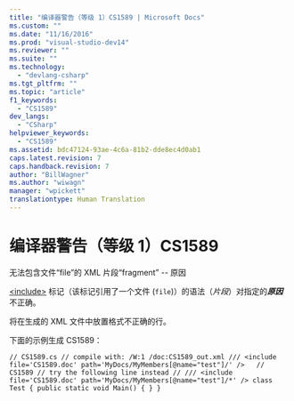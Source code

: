```yaml
---
title: "编译器警告（等级 1）CS1589 | Microsoft Docs"
ms.custom: ""
ms.date: "11/16/2016"
ms.prod: "visual-studio-dev14"
ms.reviewer: ""
ms.suite: ""
ms.technology: 
  - "devlang-csharp"
ms.tgt_pltfrm: ""
ms.topic: "article"
f1_keywords: 
  - "CS1589"
dev_langs: 
  - "CSharp"
helpviewer_keywords: 
  - "CS1589"
ms.assetid: bdc47124-93ae-4c6a-81b2-dde8ec4d0ab1
caps.latest.revision: 7
caps.handback.revision: 7
author: "BillWagner"
ms.author: "wiwagn"
manager: "wpickett"
translationtype: Human Translation
---
```

# 编译器警告（等级 1）CS1589
无法包含文件“file”的 XML 片段“fragment” \-\- 原因  
  
 [\<include\>](../../csharp/programming-guide/xmldoc/include.md) 标记（该标记引用了一个文件 \(`file`\)）的语法（*片段*）对指定的***原因***不正确。  
  
 将在生成的 XML 文件中放置格式不正确的行。  
  
 下面的示例生成 CS1589：  
  
```  
// CS1589.cs // compile with: /W:1 /doc:CS1589_out.xml /// <include file='CS1589.doc' path='MyDocs/MyMembers[@name="test"]/' />   // CS1589 // try the following line instead // /// <include file='CS1589.doc' path='MyDocs/MyMembers[@name="test"]/*' /> class Test { public static void Main() { } }  
```